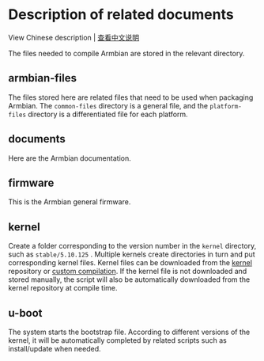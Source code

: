 # Description of related documents

View Chinese description  |  [查看中文说明](README.cn.md)

The files needed to compile Armbian are stored in the relevant directory.

## armbian-files

The files stored here are related files that need to be used when packaging Armbian. The `common-files` directory is a general file, and the `platform-files` directory is a differentiated file for each platform.

## documents

Here are the Armbian documentation.

## firmware

This is the Armbian general firmware.

## kernel

Create a folder corresponding to the version number in the `kernel` directory, such as `stable/5.10.125` . Multiple kernels create directories in turn and put corresponding kernel files. Kernel files can be downloaded from the [kernel](https://github.com/ophub/kernel) repository or [custom compilation](../compile-kernel). If the kernel file is not downloaded and stored manually, the script will also be automatically downloaded from the kernel repository at compile time.

## u-boot

The system starts the bootstrap file. According to different versions of the kernel, it will be automatically completed by related scripts such as install/update when needed.
